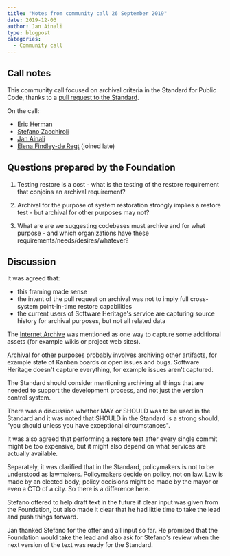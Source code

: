 ```yaml
---
title: "Notes from community call 26 September 2019"
date: 2019-12-03
author: Jan Ainali
type: blogpost
categories:
  - Community call
---
```


## Call notes

This community call focused on archival criteria in the Standard for Public Code, thanks to a [pull request to the Standard](https://github.com/publiccodenet/standard/pull/263).

On the call:

* [Eric Herman](https://github.com/ericherman)
* [Stefano Zacchiroli](https://github.com/zacchiro)
* [Jan Ainali](https://github.com/Ainali)
* [Elena Findley-de Regt](https://github.com/ElenaFdR) (joined late)

## Questions prepared by the Foundation

1. Testing restore is a cost - what is the testing of the restore requirement that conjoins an archival requirement?

2. Archival for the purpose of system restoration strongly implies a restore test - but archival for other purposes may not?

3. What are are we suggesting codebases must archive and for what purpose - and which organizations have these requirements/needs/desires/whatever?

## Discussion

It was agreed that:

* this framing made sense
* the intent of the pull request on archival was not to imply full cross-system point-in-time restore capabilities
* the current users of Software Heritage's service are capturing source history for archival purposes, but not all related data

The [Internet Archive](https://archive.org/) was mentioned as one way to capture some additional assets (for example wikis or project web sites).

Archival for other purposes probably involves archiving other artifacts, for example state of Kanban boards or open issues and bugs. Software Heritage doesn't capture everything, for example issues aren't captured.

The Standard should consider mentioning archiving all things that are needed to support the development process, and not just the version control system.

There was a discussion whether MAY or SHOULD was to be used in the Standard and it was noted that SHOULD in the Standard is a strong should, "you should unless you have exceptional circumstances".

It was also agreed that performing a restore test after every single commit might be too expensive, but it might also depend on what services are actually available.

Separately, it was clarified that in the Standard, policymakers is not to be understood as lawmakers. Policymakers decide on policy, not on law. Law is made by an elected body; policy decisions might be made by the mayor or even a CTO of a city. So there is a difference here.

Stefano offered to help draft text in the future if clear input was given from the Foundation, but also made it clear that he had little time to take the lead and push things forward.

Jan thanked Stefano for the offer and all input so far. He promised that the Foundation would take the lead and also ask for Stefano's review when the next version of the text was ready for the Standard.
